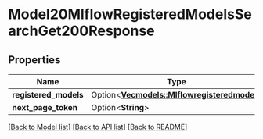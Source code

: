 # Model20MlflowRegisteredModelsSearchGet200Response

## Properties

Name | Type | Description | Notes
------------ | ------------- | ------------- | -------------
**registered_models** | Option<[**Vec<models::Mlflowregisteredmodel>**](mlflowregisteredmodel.md)> |  | [optional]
**next_page_token** | Option<**String**> |  | [optional]

[[Back to Model list]](../README.md#documentation-for-models) [[Back to API list]](../README.md#documentation-for-api-endpoints) [[Back to README]](../README.md)


